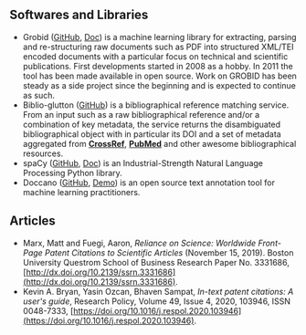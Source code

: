 [grobid-gh]:https://github.com/kermitt2/grobid
[grobid-doc]:https://grobid.readthedocs.io/en/latest/
[biblio-glutton]:https://github.com/kermitt2/biblio-glutton
[spaCy-doc]:https://spacy.io/
[spaCy-gh]:https://github.com/explosion/spaCy
[doccano-gh]:https://github.com/doccano/doccano
[doccano-demo]:https://doccano.herokuapp.com/

## Softwares and Libraries

- Grobid ([GitHub][grobid-gh], [Doc][grobid-doc]) is a machine learning library for extracting, parsing and re-structuring raw documents such as PDF into structured XML/TEI encoded documents with a particular focus on technical and scientific publications. First developments started in 2008 as a hobby. In 2011 the tool has been made available in open source. Work on GROBID has been steady as a side project since the beginning and is expected to continue as such.
- Biblio-glutton ([GitHub][biblio-glutton]) is a bibliographical reference matching service. From an input such as a raw bibliographical reference and/or a combination of key metadata, the service returns the disambiguated bibliographical object with in particular its DOI and a set of metadata aggregated from [**CrossRef**](./vocabulary#crossref), [**PubMed**](./vocabulary#pubmed) and other awesome bibliographical resources.
- spaCy ([GitHub][spaCy-gh], [Doc][spaCy-doc]) is an Industrial-Strength Natural Language Processing Python library.
- Doccano ([GitHub][doccano-gh], [Demo][doccano-demo]) is an open source text annotation tool for machine learning practitioners.

## Articles

- Marx, Matt and Fuegi, Aaron, *Reliance on Science: Worldwide Front-Page Patent Citations to Scientific Articles* (November 15, 2019). Boston University Questrom School of Business Research Paper No. 3331686, [http://dx.doi.org/10.2139/ssrn.3331686](http://dx.doi.org/10.2139/ssrn.3331686).
- Kevin A. Bryan, Yasin Ozcan, Bhaven Sampat, *In-text patent citations: A user's guide*, Research Policy, Volume 49, Issue 4, 2020, 103946, ISSN 0048-7333, [https://doi.org/10.1016/j.respol.2020.103946](https://doi.org/10.1016/j.respol.2020.103946).
